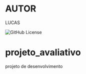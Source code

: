 # AUTOR 
LUCAS

![GitHub License](https://img.shields.io/github/license/lucashenriquepereirasilva/projeto_avaliativo)

# projeto_avaliativo
projeto de desenvolvimento
